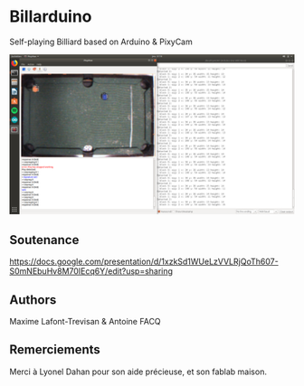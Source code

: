 # Billarduino
Self-playing Billiard based on Arduino &amp; PixyCam


![PHOTO](https://github.com/AntoineFacq/Billarduino/blob/master/rapports/images/pictural_ball_scrap.png)

## Soutenance

https://docs.google.com/presentation/d/1xzkSd1WUeLzVVLRjQoTh607-S0mNEbuHv8M70IEcq6Y/edit?usp=sharing

## Authors
Maxime Lafont-Trevisan & Antoine FACQ

## Remerciements

Merci à Lyonel Dahan pour son aide précieuse, et son fablab maison.
